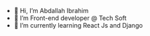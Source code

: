 - 👋 Hi, I’m Abdallah Ibrahim
- 👀 I’m Front-end developer @ Tech Soft
- 🌱 I’m currently learning React Js and Django
